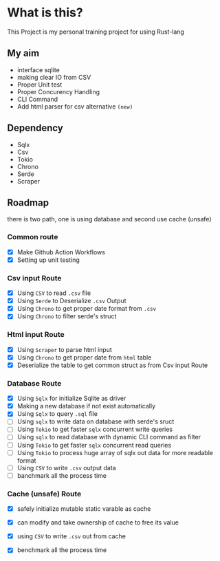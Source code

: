 # What is this?
This Project is my personal training project for using Rust-lang

## My aim
- interface sqlite
- making clear IO from CSV
- Proper Unit test
- Proper Concurency Handling
- CLI Command
- Add html parser for csv alternative `(new)`

## Dependency
- Sqlx
- Csv
- Tokio
- Chrono
- Serde
- Scraper

## Roadmap
there is two path, one is using database and second use cache (unsafe)

### Common route
* [x] Make Github Action Workflows
* [x] Setting up unit testing

### Csv input Route
* [x] Using `CSV` to read `.csv` file
* [x] Using `Serde` to Deserialize `.csv` Output
* [x] Using `Chrono` to get proper date format from `.csv`
* [x] Using `Chrono` to filter serde's struct

### Html input Route
* [x] Using `Scraper` to parse html input
* [x] Using `Chrono` to get proper date from `html` table
* [x] Deserialize the table to get common struct as from Csv input Route

### Database Route
* [x] Using `Sqlx` for initialize Sqlite as driver
* [x] Making a new database if not exist automatically
* [x] Using `Sqlx` to query `.sql` file
* [ ] Using `sqlx` to write data on database with serde's sruct
* [ ] Using `Tokio` to get faster `sqlx` concurrent write queries
* [ ] Using `sqlx` to read database with dynamic CLI command as filter
* [ ] Using `Tokio` to get faster `sqlx` concurrent read queries
* [ ] Using `Tokio` to process huge array of sqlx out data for more readable format
* [ ] Using `CSV` to write `.csv` output data
* [ ] banchmark all the process time

### Cache (unsafe) Route
* [x] safely initialize mutable static varable as cache
* [x] can modify and take ownership of cache to free its value
* [x] using `CSV` to write `.csv` out from cache
* [x] benchmark all the process time

